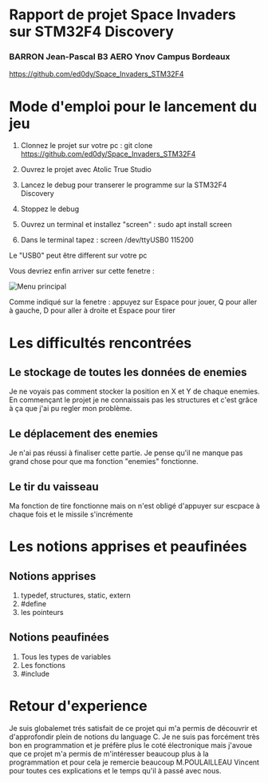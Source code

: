 # Rapport de projet Space Invaders sur STM32F4 Discovery

### BARRON Jean-Pascal B3 AERO Ynov Campus Bordeaux

https://github.com/ed0dy/Space_Invaders_STM32F4

# Mode d'emploi pour le lancement du jeu

1. Clonnez le projet sur votre pc : git clone https://github.com/ed0dy/Space_Invaders_STM32F4

2. Ouvrez le projet avec Atolic True Studio

3. Lancez le debug pour transerer le programme sur la STM32F4 Discovery

4. Stoppez le debug

5. Ouvrez un terminal et installez "screen" : sudo apt install screen

6. Dans le terminal tapez : screen /dev/ttyUSB0 115200
   
Le "USB0" peut être different sur votre pc

Vous devriez enfin arriver sur cette fenetre : 

![Menu principal](Menu.png)

Comme indiqué sur la fenetre : appuyez sur Espace pour jouer, Q pour aller à gauche, D pour aller à droite et Espace pour tirer

# Les difficultés rencontrées

## Le stockage de toutes les données de enemies

Je ne voyais pas comment stocker la position en X et Y de chaque enemies. En commençant le projet je ne connaissais pas les structures et c'est grâce à ça que j'ai pu regler mon problème.

## Le déplacement des enemies

Je n'ai pas réussi à finaliser cette partie. Je pense qu'il ne manque pas grand chose pour que ma fonction "enemies" fonctionne.

## Le tir du vaisseau

Ma fonction de tire fonctionne mais on n'est obligé d'appuyer sur escpace à chaque fois et le missile s'incrémente

# Les notions apprises et peaufinées

## Notions apprises

1. typedef, structures, static, extern
2. #define
3. les pointeurs
   
## Notions peaufinées

1. Tous les types de variables
2. Les fonctions
3. #include

# Retour d'experience

Je suis globalemet trés satisfait de ce projet qui m'a permis de découvrir et d'approfondir plein de notions du language C. Je ne suis pas forcément très bon en programmation et je préfère plus le coté électronique mais j'avoue que ce projet m'a permis de m'intéresser beaucoup plus à la programmation et pour cela je remercie beaucoup M.POULAILLEAU Vincent pour toutes ces explications et le temps qu'il à passé avec nous.

